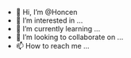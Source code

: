 - 👋 Hi, I’m @Honcen
- 👀 I’m interested in ...
- 🌱 I’m currently learning ...
- 💞️ I’m looking to collaborate on ...
- 📫 How to reach me ...

<!---
Honcen/Honcen is a ✨ special ✨ repository because its `README.md` (this file) appears on your GitHub profile.
You can click the Preview link to take a look at your changes.
--->
